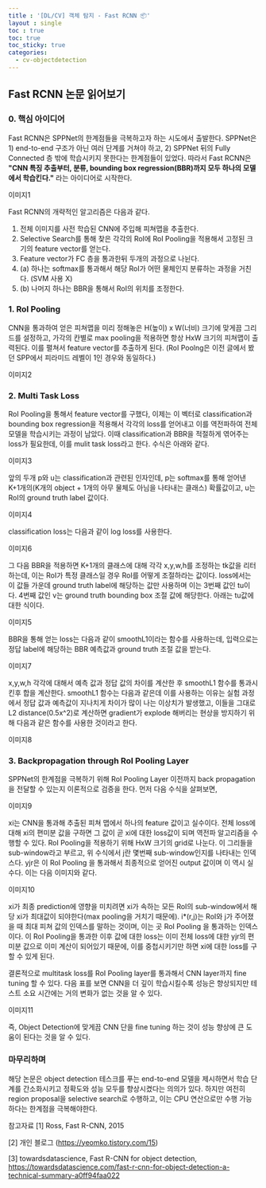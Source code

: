 ```yaml
---
title : '[DL/CV] 객체 탐지 - Fast RCNN 📦'
layout : single
toc : true
toc: true
toc_sticky: true
categories:
  - cv-objectdetection
---
```

## Fast RCNN 논문 읽어보기

### 0. 핵심 아이디어

Fast RCNN은 SPPNet의 한계점들을 극복하고자 하는 시도에서 출발한다. SPPNet은 1) end-to-end 구조가 아닌 여러 단계를 거쳐야 하고, 2) SPPNet 뒤의 Fully Connected 층 밖에 학습시키지 못한다는 한계점들이 있었다. 따라서 Fast RCNN은 **"CNN 특징 추출부터, 분류, bounding box regression(BBR)까지 모두 하나의 모델에서 학습킨다."** 라는 아이디어로 시작한다.

이미지1

Fast RCNN의 개략적인 알고리즘은 다음과 같다.
1. 전체 이미지를 사전 학습된 CNN에 주입해 피쳐맵을 추출한다.
2. Selective Search를 통해 찾은 각각의 RoI에 RoI Pooling을 적용해서 고정된 크기의 feature vector를 얻는다.
3. Feature vector가 FC 층을 통과한뒤 두개의 과정으로 나뉜다.
4. (a) 하나는 softmax를 통과해서 해당 RoI가 어떤 물체인지 분류하는 과정을 거친다. (SVM 사용 X)
5. (b) 나머지 하나는 BBR을 통해서 RoI의 위치를 조정한다.

### 1. RoI Pooling
CNN을 통과하여 얻은 피쳐맵을 미리 정해놓은 H(높이) x W(너비) 크기에 맞게끔 그리드를 설정하고, 가각의 칸별로 max pooling을 적용하면 항상 HxW 크기의 피쳐맵이 출력된다. 이를 펼쳐서 feature vector를 추출하게 된다. (RoI Poolng은 이전 글에서 봤던 SPP에서 피라미드 레벨이 1인 경우와 동일하다.)

이미지2

### 2. Multi Task Loss
RoI Pooling을 통해서 feature vector를 구했다, 이제는 이 벡터로 classification과 bounding box regression을 적용해서 각각의 loss를 얻어내고 이를 역전파하여 전체 모델을 학습시키는 과정이 남았다. 이때 classification과 BBR을 적절하게 엮어주는 loss가 필요한데, 이를 mulit task loss라고 한다. 수식은 아래와 같다.

이미지3

앞의 두개 p와 u는 classification과 관련된 인자인데, p는 softmax를 통해 얻어낸 K+1개의(K개의 object + 1개의 아무 물체도 아님을 나타내는 클래스) 확률값이고, u는 RoI의 ground truth label 값이다.

이미지4

classification loss는 다음과 같이 log loss를 사용한다.

이미지6

그 다음 BBR을 적용하면 K+1개의 클래스에 대해 각각 x,y,w,h를 조정하는 tk값을 리터하는데, 이는 RoI가 특정 클래스일 경우 RoI를 어떻게 조절하라는 값이다. loss에서는 이 값들 가운데 ground truth label에 해당하는 값만 사용하며 이는 3번째 값인 tu이다. 4번째 값인 v는 ground truth bounding box 조절 값에 해당한다. 아래는 tu값에 대한 식이다.

이미지5

BBR을 통해 얻는 loss는 다음과 같이 smoothL1이라는 함수를 사용하는데, 입력으로는 정답 label에 해당하는 BBR 예측값과 ground truth 조절 값을 받는다.

이미지7

x,y,w,h 각각에 대해서 예측 값과 정답 값의 차이를 계산한 후 smoothL1 함수를 통과시킨후 합을 계산한다. smoothL1 함수는 다음과 같은데 이를 사용하는 이유는 실험 과정에서 정답 값과 예측값이 지나치게 차이가 많이 나는 이상치가 발생했고, 이들을 그대로 L2 distance(0.5x^2)로 계산하면 gradient가 explode 해버리는 현상을 방지하기 위해 다음과 같은 함수를 사용한 것이라고 한다.

이미지8

### 3. Backpropagation through RoI Pooling Layer
SPPNet의 한계점을 극복하기 위해 RoI Pooling Layer 이전까지 back propagation을 전달할 수 있는지 이론적으로 검증을 한다. 먼저 다음 수식을 살펴보면,

이미지9

xi는 CNN을 통과해 추출된 피쳐 맵에서 하나의 feature 값이고 실수이다. 전체 loss에 대해 xi의 편미분 값을 구하면 그 값이 곧 xi에 대한 loss값이 되며 역전파 알고리즘을 수행할 수 있다. RoI Pooling을 적용하기 위해 HxW 크기의 grid로 나눈다. 이 그리들을 sub-window라고 부르고, 위 수식에서 j란 몇번째 sub-window인지를 나타내는 인덱스다. yjr은 이 RoI Pooling
을 통과해서 최종적으로 얻어진 output 값이며 이 역시 실수다. 이는 다음 이미지와 같다.

이미지10

xi가 최종 prediction에 영향을 미치려면 xi가 속하는 모든 RoI의 sub-window에서 해당 xi가 최대값이 되야한다(max pooling을 거치기 때문에). i*(r,j)는 RoI와 j가 주어졌을 때 최대 피쳐 값의 인덱스를 말하는 것이며, 이는 곳 RoI Pooling
을 통과하는 인덱스이다. 이 RoI Pooling을 통과한 이후 값에 대한 loss는 이미 전체 loss에 대한 yjr의 편미분 값으로 이미 계산이 되어있기 때문에, 이를 중첩시키기만 하면 xi에 대한 loss를 구할 수 있게 된다.

결론적으로 multitask loss를 RoI Pooling layer를 통과해서 CNN layer까지 fine tuning 할 수 있다. 다음 표를 보면 CNN을 더 깊이 학습시킬수록 성능은 향상되지만 테스트 소요 시간에는 거의 변화가 없는 것을 알 수 있다. 

이미지11

즉, Object Detection에 맞게끔 CNN 단을 fine tuning 하는 것이 성능 향상에 큰 도움이 된다는 것을 알 수 있다.

### 마무리하며

해당 논문은 object detection 테스크를 푸는 end-to-end 모델을 제시하면서 학습 단계를 간소화시키고 정확도와 성능 모두를 향상시켰다는 의의가 있다. 하지만 여전히 region proposal을 selective search로 수행하고, 이는 CPU 연산으로만 수행 가능하다는 한계점을 극복해야한다.

참고자료 
[1] Ross, Fast R-CNN, 2015

[2] 개인 블로그 (https://yeomko.tistory.com/15)

[3] towardsdatascience, Fast R-CNN for object detection, https://towardsdatascience.com/fast-r-cnn-for-object-detection-a-technical-summary-a0ff94faa022



